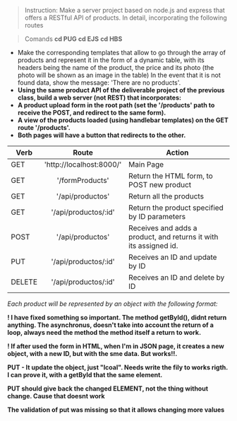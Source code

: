 > Instruction: Make a server project based on node.js and express that offers a RESTful API of products. In detail, incorporating the following routes

> Comands 
**cd PUG**
**cd EJS**
**cd HBS**



- Make the corresponding templates that allow to go through the array of products and represent it in the form of a dynamic table, with its headers being the name of the product, the price and its photo (the photo will be shown as an image in the table) In the event that it is not found data, show the message: 'There are no products'.
- **Using the same product API of the deliverable project of the previous class, build a web server (not REST) ​​that incorporates:**
- **A product upload form in the root path (set the '/products' path to receive the POST, and redirect to the same form).**
- **A view of the products loaded (using handlebar templates) on the GET route '/products'.**
- **Both pages will have a button that redirects to the other.**


| Verb   |          Route           | Action                                                            |
| ------ | :----------------------: | ----------------------------------------------------------------- |
| GET    | 'http://localhost:8000/' | Main Page                                                         |
| GET    |     '/formProducts'      | Return the HTML form, to POST new product                         |
| GET    |     '/api/productos'     | Return all the products                                           |
| GET    |   '/api/productos/:id'   | Return the product specified by ID parameters                     |
| POST   |     '/api/productos'     | Receives and adds a product, and returns it with its assigned id. |
| PUT    |   '/api/productos/:id'   | Receives an ID and update by ID                                   |
| DELETE |   '/api/productos/:id'   | Receives an ID and delete by ID                                   |

_Each product will be represented by an object with the following format:_

**! I have fixed something so important. The method getById(), didnt return anything. The asynchronus, doesn't take into account the return of a loop, always need the method the method itself a return to work.**

**! If after used the form in HTML, when I'm in JSON page, it creates a new object, with a new ID, but with the sme data. But works!!.**

**PUT - It update the object, just "lcoal". Needs write the fily to works rigth. I can prove it, with a getById that the same element.**

**PUT should give back the changed ELEMENT, not the thing without change. Cause that doesnt work**

**The validation of put was missing so that it allows changing more values**
